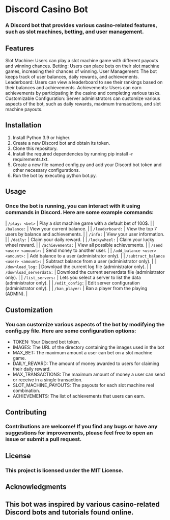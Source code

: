 # Discord Casino Bot

### A Discord bot that provides various casino-related features, such as slot machines, betting, and user management.

## Features

Slot Machine: Users can play a slot machine game with different payouts and winning chances.
Betting: Users can place bets on their slot machine games, increasing their chances of winning.
User Management: The bot keeps track of user balances, daily rewards, and achievements.
Leaderboard: Users can view a leaderboard to see their rankings based on their balances and achievements.
Achievements: Users can earn achievements by participating in the casino and completing various tasks.
Customizable Configuration: Server administrators can customize various aspects of the bot, such as daily rewards, maximum transactions, and slot machine payouts.

## Installation

1.  Install Python 3.9 or higher.
2.  Create a new Discord bot and obtain its token.
3.  Clone this repository.
4.  Install the required dependencies by running pip install -r requirements.txt.
5.  Create a new file named config.py and add your Discord bot token and other necessary configurations.
6.  Run the bot by executing python bot.py.

## Usage

### Once the bot is running, you can interact with it using commands in Discord. Here are some example commands:

| `/play: <bet>` | Play a slot machine game with a default bet of 100$. |
| `/balance:` | View your current balance. |
| `/leaderboard:` | View the top 7 users by balance and achievements. |
| `/info:` | View your user information. |
| `/daily:` | Claim your daily reward. |
| `/luckywheel:` | Claim your lucky wheel reward. |
| `/achievements:` | View all possible achievements. |
| `/send <user> <amount>:` | Send money to another user. |
| `/add_balance <user> <amount>:` | Add balance to a user (administrator only). |
| `/subtract_balance <user> <amount>:` | Subtract balance from a user (administrator only). |
| `/download_log:` | Download the current log file (administrator only). |
| `/download_serverdata:` | Download the current serverdata file (administrator only). |
| `/list_servers:` | Lets you select a server to list the data (administrator only). |
| `/edit_config:` | Edit server configuration (administrator only). |
| `/ban_player:` | Ban a player from the playing (ADMIN). |

## Customization

### You can customize various aspects of the bot by modifying the config.py file. Here are some configuration options:

- TOKEN: Your Discord bot token.
- IMAGES: The URL of the directory containing the images used in the bot
- MAX_BET: The maximum amount a user can bet on a slot machine game.
- DAILY_REWARD: The amount of money awarded to users for claiming their daily reward.
- MAX_TRANSACTIONS: The maximum amount of money a user can send or receive in a single transaction.
- SLOT_MACHINE_PAYOUTS: The payouts for each slot machine reel combination.
- ACHIEVEMENTS: The list of achievements that users can earn.

## Contributing

### Contributions are welcome! If you find any bugs or have any suggestions for improvements, please feel free to open an issue or submit a pull request.

## License

### This project is licensed under the MIT License.

## Acknowledgments

## This bot was inspired by various casino-related Discord bots and tutorials found online.

